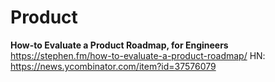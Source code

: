 # Product

**How-to Evaluate a Product Roadmap, for Engineers**
https://stephen.fm/how-to-evaluate-a-product-roadmap/
HN: https://news.ycombinator.com/item?id=37576079
